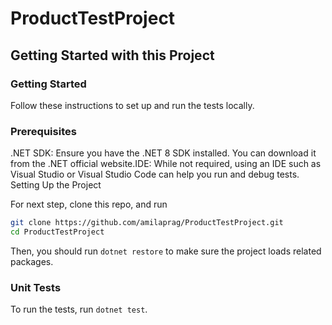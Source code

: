 # ProductTestProject

Getting Started with this Project
-----------

### Getting Started

Follow these instructions to set up and run the tests locally.

### Prerequisites
.NET SDK: Ensure you have the .NET 8 SDK installed. You can download it from the .NET official website.IDE: While not required, using an IDE such as Visual Studio or Visual Studio Code can help you run and debug tests.
Setting Up the Project

For next step, clone this repo, and run 

```sh
git clone https://github.com/amilaprag/ProductTestProject.git
cd ProductTestProject

```

Then, you should run `dotnet restore` to make sure the project loads related packages.

### Unit Tests

To run the tests, run `dotnet test`.

